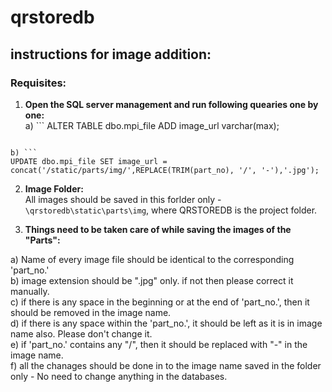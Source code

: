 # qrstoredb
## instructions for image addition:
### Requisites:
1. **Open the SQL server management and run following quearies one by one:**  
 a) ```
 ALTER TABLE dbo.mpi_file 
 ADD image_url varchar(max);
 ```  

b) ```
UPDATE dbo.mpi_file SET image_url = concat('/static/parts/img/',REPLACE(TRIM(part_no), '/', '-'),'.jpg');
```  



2. **Image Folder:**  
   All images should be saved in this forlder only - ```\qrstoredb\static\parts\img```, where QRSTOREDB is the project folder.  


3. **Things need to be taken care of while saving the images of the "Parts":**  

a) Name of every image file should be identical to the corresponding 'part_no.'  
b) image extension should be ".jpg" only. if not then please correct it manually.  
c) if there is any space in the beginning or at the end of 'part_no.', then it should be removed in the image name.  
d) if there is any space within the 'part_no.', it should be left as it is in image name also. Please don't change it.  
e) if 'part_no.' contains any "/", then it should be replaced with "-" in the image name.  
f) all the chanages should be done in to the image name saved in the folder only - No need to change anything in the databases.  